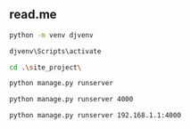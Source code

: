 


## read.me

```sh
python -m venv djvenv
```

```sh
djvenv\Scripts\activate
```

```sh
cd .\site_project\

```



```sh
python manage.py runserver
```


```sh
python manage.py runserver 4000
```

```sh
python manage.py runserver 192.168.1.1:4000
```